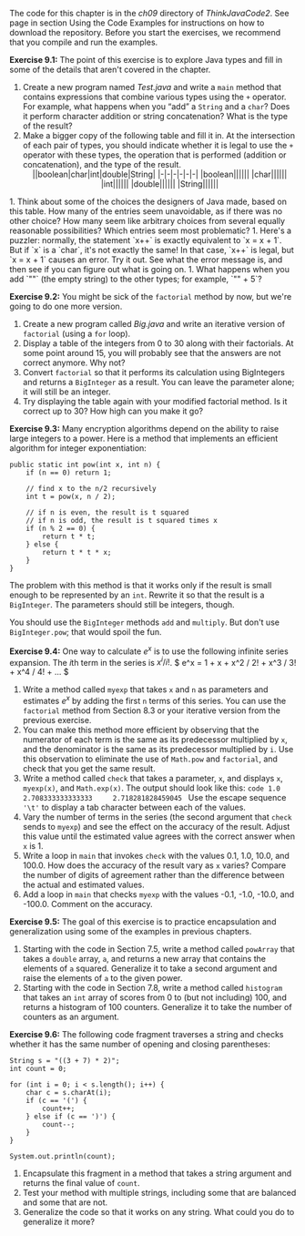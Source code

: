 The code for this chapter is in the *ch09* directory of *ThinkJavaCode2*. See page in section Using the Code Examples for instructions on how to download the repository. Before you start the exercises, we recommend that you compile and run the examples.


**Exercise 9.1:**
The point of this exercise is to explore Java types and fill in some of the details that aren't covered in the chapter.




1. Create a new program named *Test.java* and write a `main` method that contains expressions that combine various types using the `+` operator. For example, what happens when you “add” a `String` and a `char`? Does it perform character addition or string concatenation? What is the type of the result?
1. Make a bigger copy of the following table and fill it in. At the intersection of each pair of types, you should indicate whether it is legal to use the `+` operator with these types, the operation that is performed (addition or concatenation), and the type of the result. <center>
||boolean|char|int|double|String|
|-|-|-|-|-|-|
|boolean||||||
|char||||||
|int||||||
|double||||||
|String||||||

</center>
1. Think about some of the choices the designers of Java made, based on this table. How many of the entries seem unavoidable, as if there was no other choice? How many seem like arbitrary choices from several equally reasonable possibilities? Which entries seem most problematic?
1. Here's a puzzler: normally, the statement `x++` is exactly equivalent to `x = x + 1`. But if `x` is a `char`, it's not exactly the same! In that case, `x++` is legal, but `x = x + 1` causes an error. Try it out. See what the error message is, and then see if you can figure out what is going on.
1. What happens when you add `""` (the empty string) to the other types; for example, `"" + 5`?




**Exercise 9.2:**
You might be sick of the `factorial` method by now, but we're going to do one more version.



1. Create a new program called *Big.java* and write an iterative version of `factorial` (using a `for` loop).
1. Display a table of the integers from 0 to 30 along with their factorials. At some point around 15, you will probably see that the answers are not correct anymore. Why not?
1. Convert `factorial` so that it performs its calculation using BigIntegers and returns a `BigInteger` as a result. You can leave the parameter alone; it will still be an integer.
1. Try displaying the table again with your modified factorial method. Is it correct up to 30? How high can you make it go?




**Exercise 9.3:**
Many encryption algorithms depend on the ability to raise large integers to a power. Here is a method that implements an efficient algorithm for integer exponentiation:

```code
public static int pow(int x, int n) {
    if (n == 0) return 1;

    // find x to the n/2 recursively
    int t = pow(x, n / 2);

    // if n is even, the result is t squared
    // if n is odd, the result is t squared times x
    if (n % 2 == 0) {
        return t * t;
    } else {
        return t * t * x;
    }
}
```

The problem with this method is that it works only if the result is small enough to be represented by an `int`. Rewrite it so that the result is a `BigInteger`. The parameters should still be integers, though.

You should use the `BigInteger` methods `add` and `multiply`. But don't use `BigInteger.pow`; that would spoil the fun.


**Exercise 9.4:**
One way to calculate $e^x$ is to use the following infinite series expansion. The $i$th term in the series is $x^i / i!$. $ e^x = 1 + x + x^2 / 2! + x^3 / 3! + x^4 / 4! + ... $


1. Write a method called `myexp` that takes `x` and `n` as parameters and estimates $e^x$ by adding the first `n` terms of this series. You can use the `factorial` method from Section 8.3 or your iterative version from the previous exercise.
1. You can make this method more efficient by observing that the numerator of each term is the same as its predecessor multiplied by `x`, and the denominator is the same as its predecessor multiplied by `i`. Use this observation to eliminate the use of `Math.pow` and `factorial`, and check that you get the same result.
1. Write a method called `check` that takes a parameter, `x`, and displays `x`, `myexp(x)`, and `Math.exp(x)`. The output should look like this: ```code
1.0     2.708333333333333     2.718281828459045
``` Use the escape sequence `'\t'` to display a tab character between each of the values.
1. Vary the number of terms in the series (the second argument that `check` sends to `myexp`) and see the effect on the accuracy of the result. Adjust this value until the estimated value agrees with the correct answer when `x` is 1.
1. Write a loop in `main` that invokes `check` with the values 0.1, 1.0, 10.0, and 100.0. How does the accuracy of the result vary as `x` varies? Compare the number of digits of agreement rather than the difference between the actual and estimated values.
1. Add a loop in `main` that checks `myexp` with the values -0.1, -1.0, -10.0, and -100.0. Comment on the accuracy.




**Exercise 9.5:**
The goal of this exercise is to practice encapsulation and generalization using some of the examples in previous chapters.



1. Starting with the code in Section 7.5, write a method called `powArray` that takes a `double` array, `a`, and returns a new array that contains the elements of `a` squared. Generalize it to take a second argument and raise the elements of `a` to the given power.
1. Starting with the code in Section 7.8, write a method called `histogram` that takes an `int` array of scores from 0 to (but not including) 100, and returns a histogram of 100 counters. Generalize it to take the number of counters as an argument.




**Exercise 9.6:**
The following code fragment traverses a string and checks whether it has the same number of opening and closing parentheses:

```code
String s = "((3 + 7) * 2)";
int count = 0;

for (int i = 0; i < s.length(); i++) {
    char c = s.charAt(i);
    if (c == '(') {
        count++;
    } else if (c == ')') {
        count--;
    }
}

System.out.println(count);
```



1. Encapsulate this fragment in a method that takes a string argument and returns the final value of `count`.
1. Test your method with multiple strings, including some that are balanced and some that are not.
1. Generalize the code so that it works on any string. What could you do to generalize it more?